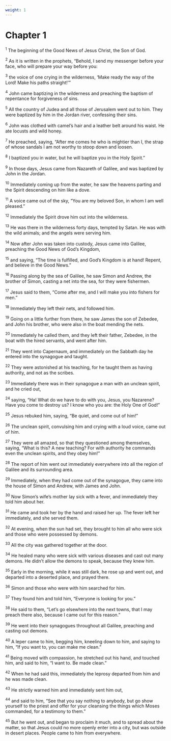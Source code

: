 ```yaml
---
weight: 1
---
```


# Chapter 1

<sup>1</sup> The beginning of the Good News of Jesus Christ, the Son of God. 

<sup>2</sup> As it is written in the prophets, “Behold, I send my messenger before your face, who will prepare your way before you: 

<sup>3</sup> the voice of one crying in the wilderness, ‘Make ready the way of the Lord! Make his paths straight!’” 

<sup>4</sup> John came baptizing in the wilderness and preaching the baptism of repentance for forgiveness of sins. 

<sup>5</sup> All the country of Judea and all those of Jerusalem went out to him. They were baptized by him in the Jordan river, confessing their sins. 

<sup>6</sup> John was clothed with camel’s hair and a leather belt around his waist. He ate locusts and wild honey. 

<sup>7</sup> He preached, saying, “After me comes he who is mightier than I, the strap of whose sandals I am not worthy to stoop down and loosen. 

<sup>8</sup> I baptized you in water, but he will baptize you in the Holy Spirit.” 

<sup>9</sup> In those days, Jesus came from Nazareth of Galilee, and was baptized by John in the Jordan. 

<sup>10</sup> Immediately coming up from the water, he saw the heavens parting and the Spirit descending on him like a dove. 

<sup>11</sup> A voice came out of the sky, “You are my beloved Son, in whom I am well pleased.” 

<sup>12</sup> Immediately the Spirit drove him out into the wilderness. 

<sup>13</sup> He was there in the wilderness forty days, tempted by Satan. He was with the wild animals; and the angels were serving him. 

<sup>14</sup> Now after John was taken into custody, Jesus came into Galilee, preaching the Good News of God’s Kingdom, 

<sup>15</sup> and saying, “The time is fulfilled, and God’s Kingdom is at hand! Repent, and believe in the Good News.” 

<sup>16</sup> Passing along by the sea of Galilee, he saw Simon and Andrew, the brother of Simon, casting a net into the sea, for they were fishermen. 

<sup>17</sup> Jesus said to them, “Come after me, and I will make you into fishers for men.” 

<sup>18</sup> Immediately they left their nets, and followed him. 

<sup>19</sup> Going on a little further from there, he saw James the son of Zebedee, and John his brother, who were also in the boat mending the nets. 

<sup>20</sup> Immediately he called them, and they left their father, Zebedee, in the boat with the hired servants, and went after him. 

<sup>21</sup> They went into Capernaum, and immediately on the Sabbath day he entered into the synagogue and taught. 

<sup>22</sup> They were astonished at his teaching, for he taught them as having authority, and not as the scribes. 

<sup>23</sup> Immediately there was in their synagogue a man with an unclean spirit, and he cried out, 

<sup>24</sup> saying, “Ha! What do we have to do with you, Jesus, you Nazarene? Have you come to destroy us? I know who you are: the Holy One of God!” 

<sup>25</sup> Jesus rebuked him, saying, “Be quiet, and come out of him!” 

<sup>26</sup> The unclean spirit, convulsing him and crying with a loud voice, came out of him. 

<sup>27</sup> They were all amazed, so that they questioned among themselves, saying, “What is this? A new teaching? For with authority he commands even the unclean spirits, and they obey him!” 

<sup>28</sup> The report of him went out immediately everywhere into all the region of Galilee and its surrounding area. 

<sup>29</sup> Immediately, when they had come out of the synagogue, they came into the house of Simon and Andrew, with James and John. 

<sup>30</sup> Now Simon’s wife’s mother lay sick with a fever, and immediately they told him about her. 

<sup>31</sup> He came and took her by the hand and raised her up. The fever left her immediately, and she served them. 

<sup>32</sup> At evening, when the sun had set, they brought to him all who were sick and those who were possessed by demons. 

<sup>33</sup> All the city was gathered together at the door. 

<sup>34</sup> He healed many who were sick with various diseases and cast out many demons. He didn’t allow the demons to speak, because they knew him. 

<sup>35</sup> Early in the morning, while it was still dark, he rose up and went out, and departed into a deserted place, and prayed there. 

<sup>36</sup> Simon and those who were with him searched for him. 

<sup>37</sup> They found him and told him, “Everyone is looking for you.” 

<sup>38</sup> He said to them, “Let’s go elsewhere into the next towns, that I may preach there also, because I came out for this reason.” 

<sup>39</sup> He went into their synagogues throughout all Galilee, preaching and casting out demons. 

<sup>40</sup> A leper came to him, begging him, kneeling down to him, and saying to him, “If you want to, you can make me clean.” 

<sup>41</sup> Being moved with compassion, he stretched out his hand, and touched him, and said to him, “I want to. Be made clean.” 

<sup>42</sup> When he had said this, immediately the leprosy departed from him and he was made clean. 

<sup>43</sup> He strictly warned him and immediately sent him out, 

<sup>44</sup> and said to him, “See that you say nothing to anybody, but go show yourself to the priest and offer for your cleansing the things which Moses commanded, for a testimony to them.” 

<sup>45</sup> But he went out, and began to proclaim it much, and to spread about the matter, so that Jesus could no more openly enter into a city, but was outside in desert places. People came to him from everywhere. 



